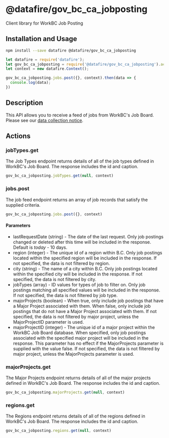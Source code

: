 # @datafire/gov_bc_ca_jobposting

Client library for WorkBC Job Posting

## Installation and Usage
```bash
npm install --save datafire @datafire/gov_bc_ca_jobposting
```

```js
let datafire = require('datafire');
let gov_bc_ca_jobposting = require('@datafire/gov_bc_ca_jobposting').actions;
let context = new datafire.Context();

gov_bc_ca_jobposting.jobs.post({}, context).then(data => {
  console.log(data);
})
```

## Description
This API allows you to receive a feed of jobs from WorkBC's Job Board. Please see our <a href="https://github.com/bcgov/api-specs/blob/master/COLLECTION_NOTICE.md#collection-notice" target="_blank">data collection notice</a>.

## Actions
### jobTypes.get
The Job Types endpoint returns details of all of the
job types defined in WorkBC's Job Board. The response includes the
id and caption.



```js
gov_bc_ca_jobposting.jobTypes.get(null, context)
```


### jobs.post
The job feed endpoint returns an array of job records that satisfy the supplied criteria.


```js
gov_bc_ca_jobposting.jobs.post({}, context)
```

#### Parameters
* lastRequestDate (string) - The date of the last request. Only job postings changed or deleted after this time will be included in the response. Default is _today_ - 10 days.
* region (integer) - The unique id of a region within B.C. Only job postings located within the specified region will be included in the response. If not specified, the data is not filtered by region.
* city (string) - The name of a city within B.C. Only job postings located within the specified city will be included in the response. If not specified, the data is not filtered by city.
* jobTypes (array) - ID values for types of job to filter on. Only job postings matching all specified values will be included in the response. If not specified, the data is not filtered by job type.
* majorProjects (boolean) - When true, only include job postings that have a Major Project associated with them.  When false, only include job postings that do not have a Major Project associated with them. If not specified, the data is not filtered by major project, unless the MajorProjectID parameter is used.
* majorProjectID (integer) - The unique id of a major project within the WorkBC Job Board database. When specified, only job postings associated with the specified major project will be included in the response. This parameter has no effect if the MajorProjects parameter is supplied with the value false. If not specified, the data is not filtered by major project, unless the MajorProjects parameter is used.

### majorProjects.get
The Major Projects endpoint returns details of all of the
major projects defined in WorkBC's Job Board. The response includes the
id and caption.



```js
gov_bc_ca_jobposting.majorProjects.get(null, context)
```


### regions.get
The Regions endpoint returns details of all of the
regions defined in WorkBC's Job Board. The response includes the
id and caption.



```js
gov_bc_ca_jobposting.regions.get(null, context)
```


